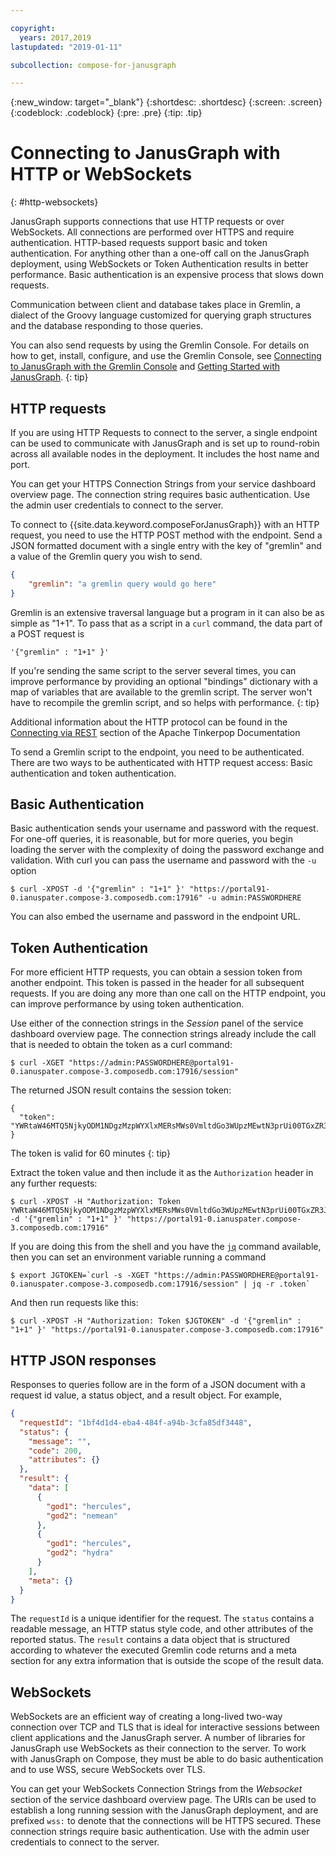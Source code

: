 ```yaml
---

copyright:
  years: 2017,2019
lastupdated: "2019-01-11"

subcollection: compose-for-janusgraph

---
```


{:new_window: target="_blank"}
{:shortdesc: .shortdesc}
{:screen: .screen}
{:codeblock: .codeblock}
{:pre: .pre}
{:tip: .tip}

# Connecting to JanusGraph with HTTP or WebSockets
{: #http-websockets}

JanusGraph supports connections that use HTTP requests or over WebSockets. All connections are performed over HTTPS and require authentication. HTTP-based requests support basic and token authentication. For anything other than a one-off call on the JanusGraph deployment, using WebSockets or Token Authentication results in better performance. Basic authentication is an expensive process that slows down requests.

Communication between client and database takes place in Gremlin, a dialect of the Groovy language customized for querying graph structures and the database responding to those queries. 

You can also send requests by using the Gremlin Console. For details on how to get, install, configure, and use the Gremlin Console, see [Connecting to JanusGraph with the Gremlin Console](/docs/services/ComposeForJanusGraph?topic=compose-for-janusgraph-gremlin-console) and [Getting Started with JanusGraph](/docs/services/ComposeForJanusGraph?topic=compose-for-janusgraph-getting-started).
{: tip}

## HTTP requests

If you are using HTTP Requests to connect to the server, a single endpoint can be used to communicate with JanusGraph and is set up to round-robin across all available nodes in the deployment. It includes the host name and port.

You can get your HTTPS Connection Strings from your service dashboard overview page. The connection string requires basic authentication. Use the admin user credentials to connect to the server.

To connect to {{site.data.keyword.composeForJanusGraph}} with an HTTP request, you need to use the HTTP POST method with the endpoint. Send a JSON formatted document with a single entry with the key of "gremlin" and a value of the Gremlin query you wish to send. 

```json
{
    "gremlin": "a gremlin query would go here"
}
```

Gremlin is an extensive traversal language but a program in it can also be as simple as "1+1". To pass that as a script in a `curl` command, the data part of a POST request is

```
'{"gremlin" : "1+1" }'
``` 

If you're sending the same script to the server several times, you can improve performance by providing an optional "bindings" dictionary with a map of variables that are available to the gremlin script. The server won't have to recompile the gremlin script, and so helps with performance.
{: tip}

Additional information about the HTTP protocol can be found in the [Connecting via REST](http://tinkerpop.apache.org/docs/3.3.3/reference/#_connecting_via_rest) section of the Apache Tinkerpop Documentation

To send a Gremlin script to the endpoint, you need to be authenticated. There are two ways to be authenticated with HTTP request access: Basic authentication and token authentication.

## Basic Authentication

Basic authentication sends your username and password with the request. For one-off queries, it is reasonable, but for more queries, you begin loading the server with the complexity of doing the password exchange and validation. With curl you can pass the username and password with the `-u` option

```shell
$ curl -XPOST -d '{"gremlin" : "1+1" }' "https://portal91-0.ianuspater.compose-3.composedb.com:17916" -u admin:PASSWORDHERE
```

You can also embed the username and password in the endpoint URL. 

## Token Authentication

For more efficient HTTP requests, you can obtain a session token from another endpoint. This token is passed in the header for all subsequent requests. If you are doing any more than one call on the HTTP endpoint, you can improve performance by using token authentication.

Use either of the connection strings in the _Session_ panel of the service dashboard overview page. The connection strings already include the call that is needed to obtain the token as a curl command:

```shell
$ curl -XGET "https://admin:PASSWORDHERE@portal91-0.ianuspater.compose-3.composedb.com:17916/session"
```

The returned JSON result contains the session token:

```
{
  "token": "YWRtaW46MTQ5NjkyODM1NDgzMzpWYXlxMERsMWs0VmltdGo3WUpzMEwtN3prUi00TGxZR3J6LXZnbDVmN3lnPQ=="
}
```

The token is valid for 60 minutes
{: tip}

Extract the token value and then include it as the `Authorization` header in any further requests:

```shell
$ curl -XPOST -H "Authorization: Token YWRtaW46MTQ5NjkyODM1NDgzMzpWYXlxMERsMWs0VmltdGo3WUpzMEwtN3prUi00TGxZR3J6LXZnbDVmN3lnPQ==" -d '{"gremlin" : "1+1" }' "https://portal91-0.ianuspater.compose-3.composedb.com:17916"
```

If you are doing this from the shell and you have the [`jq`](https://stedolan.github.io/jq/) command available, then you can set an environment variable running a command

```shell
$ export JGTOKEN=`curl -s -XGET "https://admin:PASSWORDHERE@portal91-0.ianuspater.compose-3.composedb.com:17916/session" | jq -r .token`
```

And then run requests like this:

```shell
$ curl -XPOST -H "Authorization: Token $JGTOKEN" -d '{"gremlin" : "1+1" }' "https://portal91-0.ianuspater.compose-3.composedb.com:17916"
```

## HTTP JSON responses

Responses to queries follow are in the form of a JSON document with a request id value, a status object, and a result object. For example,

```json
{
  "requestId": "1bf4d1d4-eba4-484f-a94b-3cfa85df3448",
  "status": {
    "message": "",
    "code": 200,
    "attributes": {}
  },
  "result": {
    "data": [
      {
        "god1": "hercules",
        "god2": "nemean"
      },
      {
        "god1": "hercules",
        "god2": "hydra"
      }
    ],
    "meta": {}
  }
}
```
The `requestId` is a unique identifier for the request. The `status` contains a readable message, an HTTP status style code, and other attributes of the reported status. The `result` contains a data object that is structured according to whatever the executed Gremlin code returns and a meta section for any extra information that is outside the scope of the result data.

## WebSockets

WebSockets are an efficient way of creating a long-lived two-way connection over TCP and TLS that is ideal for interactive sessions between client applications and the JanusGraph server. A number of libraries for JanusGraph use WebSockets as their connection to the server. To work with JanusGraph on Compose, they must be able to do basic authentication and to use WSS, secure WebSockets over TLS. 

You can get your WebSockets Connection Strings from the _Websocket_ section of the service dashboard overview page. The URIs can be used to establish a long running session with the JanusGraph deployment, and are prefixed `wss:` to denote that the connections will be HTTPS secured. These connection strings require basic authentication. Use with the admin user credentials to connect to the server.
